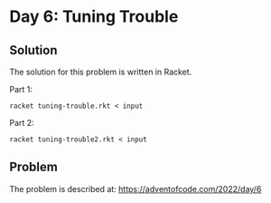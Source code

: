 # Day 6: Tuning Trouble
## Solution

The solution for this problem is written in Racket.

Part 1:

`racket tuning-trouble.rkt < input`

Part 2:

`racket tuning-trouble2.rkt < input`

## Problem

The problem is described at: https://adventofcode.com/2022/day/6

